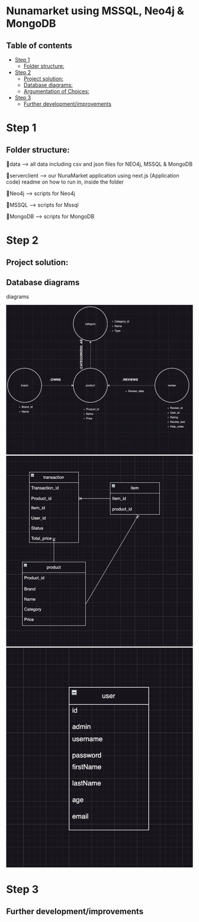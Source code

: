 # Nunamarket using MSSQL, Neo4j & MongoDB
## Table of contents
- [Step 1](#step-1)
  - [Folder structure:](#folder-structure)
- [Step 2](#step-2)
  - [Project solution:](#Project-resume)
  - [Database diagrams:](#Database-diagrams)
  - [Argumentation of Choices:](#argumentation-of-choices)
- [Step 3](#step-3)
  - [Further development/improvements](#further-developmentimprovements)

# Step 1
## Folder structure:
📁data --> all data including csv and json files for NEO4j, MSSQL & MongoDB

📁serverclient --> our NunaMarket application using next.js (Application code) readme on how to run in, inside the folder

📁Neo4j --> scripts for Neo4j

📁MSSQL --> scripts for Mssql

📁MongoDB --> scripts for MongoDB

# Step 2
## Project solution:


## Database diagrams
diagrams

![Screenshot](Neo4j.png)
![Screenshot](Mongodb.png)
![Screenshot](SQL.png)

# Step 3
## Further development/improvements

